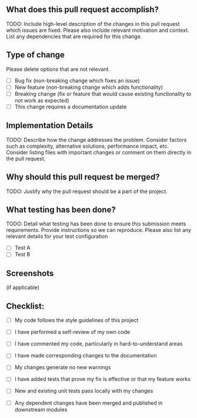 ## What does this pull request accomplish?

TODO: Include high-level description of the changes in this pull request which issues are fixed. Please also include relevant motivation and context. List any dependencies that are required for this change.

## Type of change

Please delete options that are not relevant.

- [ ] Bug fix (non-breaking change which fixes an issue)
- [ ] New feature (non-breaking change which adds functionality)
- [ ] Breaking change (fix or feature that would cause existing functionality to not work as expected)
- [ ] This change requires a documentation update

## Implementation Details

TODO: Describe how the change addresses the problem. Consider factors such as complexity, alternative solutions, performance impact, etc. Consider listing files with important changes or comment on them directly in the pull request. 

## Why should this pull request be merged?

TODO: Justify why the pull request should be a part of the project. 

## What testing has been done?

TODO: Detail what testing has been done to ensure this submission meets requirements. Provide instructions so we can reproduce. Please also list any relevant details for your test configuration
- [ ] Test A
- [ ] Test B

## Screenshots

(if applicable)

## Checklist:

- [ ] My code follows the style guidelines of this project
- [ ] I have performed a self-review of my own code
- [ ] I have commented my code, particularly in hard-to-understand areas
- [ ] I have made corresponding changes to the documentation
- [ ] My changes generate no new warnings
- [ ] I have added tests that prove my fix is effective or that my feature works
- [ ] New and existing unit tests pass locally with my changes
- [ ] Any dependent changes have been merged and published in downstream modules

